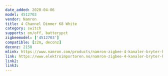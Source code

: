 ```yaml
---
date_added: 2020-04-06
model: 4512703
vendor: Namron
title: 4 Channel Dimmer K8 White
category: switch
supports: on/off, batterypct
zigbeemodel: ['4512703']
compatible: [z2m, deconz]
deconz: 2158
mlink: https://www.namron.com/products/namron-zigbee-4-kanaler-bryter-k8-703/
link: https://www.elektroimportoren.no/namron-zigbee-4-kanaler-bryter-k8/4512703/Product.html
link2: 
link3: 
---
```

